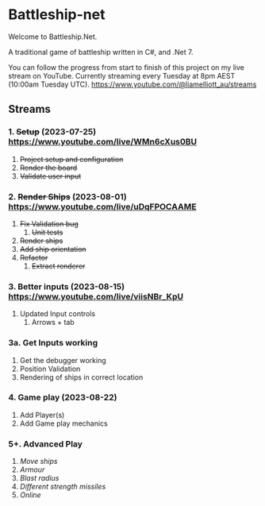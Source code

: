 # Battleship-net

Welcome to Battleship.Net. 

A traditional game of battleship written in C#, and .Net 7.

You can follow the progress from start to finish of this project on my live stream on YouTube. Currently streaming every Tuesday at 8pm AEST (10:00am Tuesday UTC). https://www.youtube.com/@liamelliott_au/streams

## Streams

### 1. ~~Setup~~ (2023-07-25) https://www.youtube.com/live/WMn6cXus0BU

1. ~~Project setup and configuration~~
1. ~~Render the board~~
1. ~~Validate user input~~

### 2. ~~Render Ships~~ (2023-08-01) https://www.youtube.com/live/uDqFPOCAAME

1. ~~Fix Validation bug~~
    1. ~~Unit tests~~
1. ~~Render ships~~
1. ~~Add ship orientation~~
1. ~~Refactor~~ 
    1. ~~Extract renderer~~

### 3. Better inputs (2023-08-15) https://www.youtube.com/live/viisNBr_KpU

1. Updated Input controls
    1. Arrows + tab

### 3a. Get Inputs working

1. Get the debugger working
1. Position Validation
1. Rendering of ships in correct location

### 4. Game play (2023-08-22)

1. Add Player(s)
1. Add Game play mechanics

### 5+. Advanced Play

1. _Move ships_
1. _Armour_
1. _Blast radius_
1. _Different strength missiles_
1. _Online_

